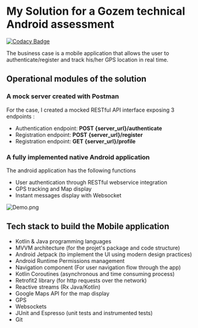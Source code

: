# My Solution for a Gozem technical Android assessment

[![Codacy Badge](https://app.codacy.com/project/badge/Grade/33c01a20e6ef4a5892809b1d418b88b2)](https://www.codacy.com/gh/fabricethilaw/my_gozem_test/dashboard?utm_source=github.com&amp;utm_medium=referral&amp;utm_content=fabricethilaw/my_gozem_test&amp;utm_campaign=Badge_Grade)

The business case is a mobile application that allows the user to authenticate/register
and track his/her GPS location in real time.


## Operational modules of the solution

### A mock server created with Postman

For the case, I created a mocked RESTful API interface exposing 3 endpoints :
 * Authentication endpoint: 	**POST {server_url}/authenticate**
 * Registration endpoint:	**POST {server_url}/register**
 * Registration endpoint:	**GET {server_url}/profile**

### A fully implemented native Android application
The android application has the following functions

- User authentication through RESTful webservice integration
- GPS tracking and Map display
- Instant messages display with Websocket

![Demo.png](https://github.com/fabricethilaw/my_gozem_test/blob/develop/demo.png)

## Tech stack to build the Mobile application

- Kotlin & Java programming languages
- MVVM architecture (for the projet's package and code structure)
- Android Jetpack (to implement the UI using modern design practices)
- Android Runtime Permissions management
- Navigation component (For user navigation flow through the app)
- Kotlin Coroutines (asynchronous and time consuming process)
- Retrofit2 library (for http requests over the network)
- Reactive streams (Rx Java/Kotlin)
- Google Maps API for the map display
- GPS
- Websockets
- JUnit and Espresso (unit tests and instrumented tests)
- Git


